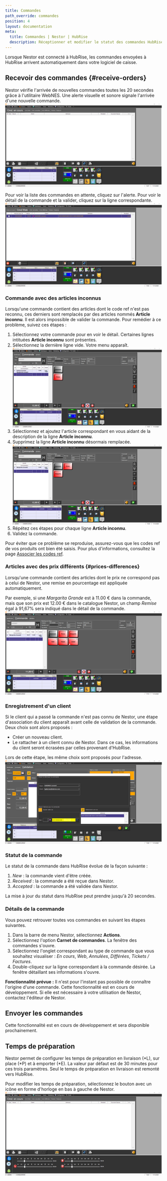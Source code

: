 ```yaml
---
title: Commandes
path_override: commandes
position: 4
layout: documentation
meta:
  title: Commandes | Nestor | HubRise
  description: Réceptionner et modifier le statut des commandes HubRise reçues dans Nestor. Connectez vos applications à HubRise avec facilité et synchronisez vos données.
---
```


Lorsque Nestor est connecté à HubRise, les commandes envoyées à HubRise arrivent automatiquement dans votre logiciel de caisse.

## Recevoir des commandes {#receive-orders}

Nestor vérifie l'arrivée de nouvelles commandes toutes les 20 secondes grâce à l'utilitaire WebNES. Une alerte visuelle et sonore signale l'arrivée d'une nouvelle commande.
![Commandes - Alerte commande web](./images/012-nestor-order-alert.png)

Pour voir la liste des commandes en attente, cliquez sur l'alerte. Pour voir le détail de la commande et la valider, cliquez sur la ligne correspondante.
![Commandes - Commandes web](./images/013-nestor-web-orders.png)

### Commande avec des articles inconnus

Lorsqu'une commande contient des articles dont le code ref n'est pas reconnu, ces derniers sont remplacés par des articles nommés **Article inconnu**. Il est alors impossible de valider la commande. Pour remédier à ce problème, suivez ces étapes :

1. Sélectionnez votre commande pour en voir le détail. Certaines lignes intituées **Article inconnu** sont présentes.
1. Sélectionnez la dernière ligne vide. Votre menu apparaît.
   ![Commandes - Article inconnu](./images/014-nestor-order-unknown-item.png)
1. Sélectionnez et ajoutez l'article correspondant en vous aidant de la description de la ligne **Article inconnu**.
1. Supprimez la ligne **Article inconnu** désormais remplacée.
   ![Commandes - Commande sans article inconnu](./images/015-nestor-order-valid.png)
1. Répétez ces étapes pour chaque ligne **Article inconnu**.
1. Validez la commande.

Pour éviter que ce problème se reproduise, assurez-vous que les codes ref de vos produits ont bien été saisis. Pour plus d'informations, consultez la page [Associer les codes ref](/apps/nestor/map-ref-codes).

### Articles avec des prix différents {#prices-differences}

Lorsqu'une commande contient des articles dont le prix ne correspond pas à celui de Nestor, une remise en pourcentage est appliquée automatiquement.

Par exemple, si une _Margarita Grande_ est à 11.00 € dans la commande, mais que son prix est 12.00 € dans le catalogue Nestor, un champ _Remise_ égal à 91,67% sera indiqué dans le détail de la commande.
![Commandes - Article avec remise](./images/018-nestor-discount.png)

### Enregistrement d'un client

Si le client qui a passé la commande n'est pas connu de Nestor, une étape d'association du client apparaît avant celle de validation de la commande. Deux choix sont alors proposés :

- Créer un nouveau client.
- Le rattacher à un client connu de Nestor. Dans ce cas, les informations du client seront écrasées par celles provenant d'HubRise.

Lors de cette étape, les même choix sont proposés pour l'adresse.
![Commandes - Associer client et adresse](./images/016-nestor-link-customer-address.png)

### Statut de la commande

Le statut de la commande dans HubRise évolue de la façon suivante :

1. _New_ : la commande vient d'être créée.
1. _Received_ : la commande a été reçue dans Nestor.
1. _Accepted_ : la commande a été validée dans Nestor.

La mise à jour du statut dans HubRise peut prendre jusqu'à 20 secondes.

### Détails de la commande

Vous pouvez retrouver toutes vos commandes en suivant les étapes suivantes.

1. Dans la barre de menu Nestor, sélectionnez **Actions**.
1. Sélectionnez l'option **Carnet de commandes**. La fenêtre des commandes s'ouvre.
1. Sélectionnez l'onglet correspondant au type de commande que vous souhaitez visualiser : _En cours_, _Web_, _Annulées_, _Différées_, _Tickets / Factures_.
1. Double-cliquez sur la ligne correspondant à la commande désirée. La fenêtre détaillant ses informations s'ouvre.

**Fonctionnalité prévue :** Il n'est pour l'instant pas possible de connaître l'origine d'une commande. Cette fonctionnalité est en cours de développement. Si elle est nécessaire à votre utilisation de Nestor, contactez l'éditeur de Nestor.

## Envoyer les commandes

Cette fonctionnalité est en cours de développement et sera disponible prochainement.

## Temps de préparation

Nestor permet de configurer les temps de préparation en livraison (*L), sur place (*P) et à emporter (\*E). La valeur par défaut est de 30 minutes pour ces trois paramètres. Seul le temps de préparation en livraison est remonté vers HubRise.

Pour modifier les temps de préparation, sélectionnez le bouton avec un icône en forme d'horloge en bas à gauche de Nestor.
![Commandes - Configurer temps de préparation](./images/017-nestor-time-configuration.png)
